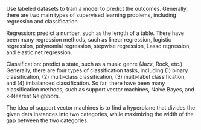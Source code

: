 Use labeled datasets to train a model to predict the outcomes. Generally, there are two main types of supervised learning problems, including regression and classification.

Regression: predict a number, such as the length of a table. There have been many regression methods, such as linear regression, logistic regression, polynomial regression, stepwise regression, Lasso regression, and elastic net regression.

Classification: predict a state, such as a music genre (Jazz, Rock, etc.). Generally, there are four types of classification tasks, including (1) binary classification, (2) multi-class classification, (3) multi-label classification, and (4) imbalanced classification. So far, there have been many classification methods, such as support vector machines, Naive Bayes, and k-Nearest Neighbors.

The idea of support vector machines is to find a hyperplane that divides the given data instances into two categories, while maximizing the width of the gap between the two categories.
